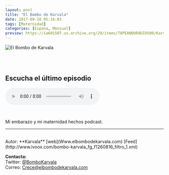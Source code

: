 ```yaml
---
layout: post
title: "El Bombo de Karvala"
date: 2017-09-28 05:16:03
tags: [Maternidad]
categories: [Espana, Mensual]
preview: https://ia601507.us.archive.org/29/items/TAPEANDORADIO500/Karvala300px1-SaraG.Sandn.jpg
---
```


![El Bombo de Karvala](https://ia601507.us.archive.org/29/items/TAPEANDORADIO500/Karvala500px1-SaraG.Sandn.jpg)

<br/>
<br/>

## Escucha el último episodio

<!--reproductor-feed=http://www.ivoox.com/bombo-karvala_fg_f1260816_filtro_1.xml-->
<!--reproductor-start-->
<audio id="audio" preload="auto" controls="" src="http://www.ivoox.com/25-cinco-seis-meses-guarderia-conciliacion_mf_20761159_feed_1.mp3"></audio>
<!--reproductor-end-->

<br>

Mi embarazo y mi maternidad hechos podcast.

_ _ _

<br>
Autor: **Karvala**  
[web](Www.elbombodekarvala.com)  
[Feed](http://www.ivoox.com/bombo-karvala_fg_f1260816_filtro_1.xml)  


**Contacta:**  
Twitter: [@BomboKarvala](https://twitter.com/BomboKarvala)  
Correo: [Crece@elbombodekarvala.com](mailto:Crece@elbombodekarvala.com)  


